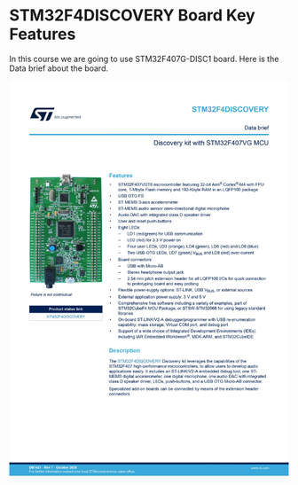 # STM32F4DISCOVERY Board Key Features

In this course we are going to use STM32F407G-DISC1 board. Here is the Data brief about the board.

![Alt text](../pictures/STM32F407G-DISC1_page-0001.jpg)